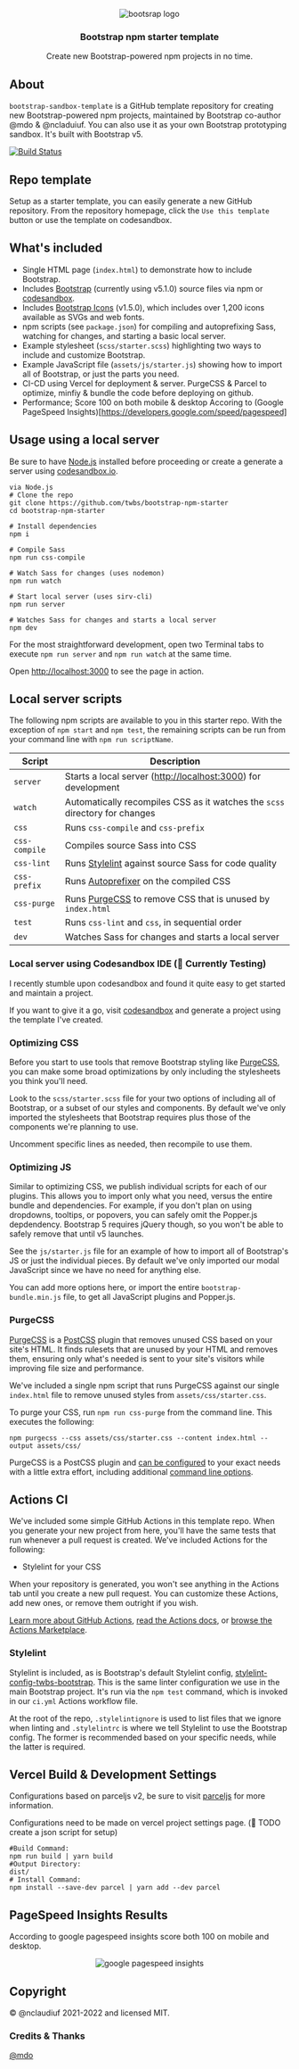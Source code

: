 <p align="center">
 <img src=".github/bs.logo.png" alt="bootsrap logo" />
</p>

<h3 align="center">Bootstrap npm starter template</h3>

<p align="center">Create new Bootstrap-powered npm projects in no time.</p>

## About

`bootstrap-sandbox-template` is a GitHub template repository for creating new Bootstrap-powered npm projects, maintained by Bootstrap co-author @mdo & @ncladuiuf. You can also use it as your own Bootstrap prototyping sandbox. It's built with Bootstrap v5.

[![Build Status](https://github.com/twbs/bootstrap-npm-starter/workflows/CI/badge.svg)](https://github.com/nclaudiuf/bootstrap-template)

## Repo template

Setup as a starter template, you can easily generate a new GitHub repository. From the repository homepage, click the `Use this template` button or use the template on codesandbox.

## What's included

- Single HTML page (`index.html`) to demonstrate how to include Bootstrap.
- Includes [Bootstrap](https://getbootstrap.com) (currently using v5.1.0) source files via npm or [codesandbox](https://codesandbox.io/).
- Includes [Bootstrap Icons](https://icons.getbootstrap.com) (v1.5.0), which includes over 1,200 icons available as SVGs and web fonts.
- npm scripts (see `package.json`) for compiling and autoprefixing Sass, watching for changes, and starting a basic local server.
- Example stylesheet (`scss/starter.scss`) highlighting two ways to include and customize Bootstrap.
- Example JavaScript file (`assets/js/starter.js`) showing how to import all of Bootstrap, or just the parts you need.
- CI-CD using Vercel for deployment & server. PurgeCSS & Parcel to optimize, minfiy & bundle the code before deploying on github.
- Performance; Score 100 on both mobile & desktop Accoring to (Google PageSpeed Insights)[https://developers.google.com/speed/pagespeed]

## Usage using a local server

Be sure to have [Node.js](https://nodejs.org/) installed before proceeding or create a generate a server using [codesandbox.io](https://codesandbox.io/).

```shell
via Node.js
# Clone the repo
git clone https://github.com/twbs/bootstrap-npm-starter
cd bootstrap-npm-starter

# Install dependencies
npm i

# Compile Sass
npm run css-compile

# Watch Sass for changes (uses nodemon)
npm run watch

# Start local server (uses sirv-cli)
npm run server

# Watches Sass for changes and starts a local server
npm dev
```

For the most straightforward development, open two Terminal tabs to execute `npm run server` and `npm run watch` at the same time.

Open <http://localhost:3000> to see the page in action.

## Local server scripts

The following npm scripts are available to you in this starter repo. With the exception of `npm start` and `npm test`, the remaining scripts can be run from your command line with `npm run scriptName`.

| Script        | Description                                                                        |
| ------------- | ---------------------------------------------------------------------------------- |
| `server`      | Starts a local server (<http://localhost:3000>) for development                    |
| `watch`       | Automatically recompiles CSS as it watches the `scss` directory for changes        |
| `css`         | Runs `css-compile` and `css-prefix`                                                |
| `css-compile` | Compiles source Sass into CSS                                                      |
| `css-lint`    | Runs [Stylelint](https://stylelint.io) against source Sass for code quality        |
| `css-prefix`  | Runs [Autoprefixer](https://github.com/postcss/autoprefixer) on the compiled CSS   |
| `css-purge`   | Runs [PurgeCSS](https://purgecss.com) to remove CSS that is unused by `index.html` |
| `test`        | Runs `css-lint` and `css`, in sequential order                                     |
| `dev`         | Watches Sass for changes and starts a local server                                 |

### Local server using Codesandbox IDE (🚧 Currently Testing)

I recently stumble upon codesandbox and found it quite easy to get started and maintain a project.

If you want to give it a go, visit [codesandbox](https://codesandbox.io/) and generate a project using the template I've created.

### Optimizing CSS

Before you start to use tools that remove Bootstrap styling like [PurgeCSS](#purgecss), you can make some broad optimizations by only including the stylesheets you think you'll need.

Look to the `scss/starter.scss` file for your two options of including all of Bootstrap, or a subset of our styles and components. By default we've only imported the stylesheets that Bootstrap requires plus those of the components we're planning to use.

Uncomment specific lines as needed, then recompile to use them.

### Optimizing JS

Similar to optimizing CSS, we publish individual scripts for each of our plugins. This allows you to import only what you need, versus the entire bundle and dependencies. For example, if you don't plan on using dropdowns, tooltips, or popovers, you can safely omit the Popper.js depdendency. Bootstrap 5 requires jQuery though, so you won't be able to safely remove that until v5 launches.

See the `js/starter.js` file for an example of how to import all of Bootstrap's JS or just the individual pieces. By default we've only imported our modal JavaScript since we have no need for anything else.

You can add more options here, or import the entire `bootstrap-bundle.min.js` file, to get all JavaScript plugins and Popper.js.

### PurgeCSS

[PurgeCSS](https://purgecss.com/) is a [PostCSS](https://postcss.org) plugin that removes unused CSS based on your site's HTML. It finds rulesets that are unused by your HTML and removes them, ensuring only what's needed is sent to your site's visitors while improving file size and performance.

We've included a single npm script that runs PurgeCSS against our single `index.html` file to remove unused styles from `assets/css/starter.css`.

To purge your CSS, run `npm run css-purge` from the command line. This executes the following:

```shell
npm purgecss --css assets/css/starter.css --content index.html --output assets/css/
```

PurgeCSS is a PostCSS plugin and [can be configured](https://purgecss.com/configuration.html) to your exact needs with a little extra effort, including additional [command line options](https://purgecss.com/CLI.html).

## Actions CI

We've included some simple GitHub Actions in this template repo. When you generate your new project from here, you'll have the same tests that run whenever a pull request is created. We've included Actions for the following:

- Stylelint for your CSS

When your repository is generated, you won't see anything in the Actions tab until you create a new pull request. You can customize these Actions, add new ones, or remove them outright if you wish.

[Learn more about GitHub Actions](https://github.com/features/actions), [read the Actions docs](https://help.github.com/en/actions), or [browse the Actions Marketplace](https://github.com/marketplace/actions).

### Stylelint

Stylelint is included, as is Bootstrap's default Stylelint config, [stylelint-config-twbs-bootstrap](https://github.com/twbs/stylelint-config-twbs-bootstrap). This is the same linter configuration we use in the main Bootstrap project. It's run via the `npm test` command, which is invoked in our `ci.yml` Actions workflow file.

At the root of the repo, `.stylelintignore` is used to list files that we ignore when linting and `.stylelintrc` is where we tell Stylelint to use the Bootstrap config. The former is recommended based on your specific needs, while the latter is required.

## Vercel Build & Development Settings

Configurations based on parceljs v2, be sure to visit [parceljs](https://v2.parceljs.org/getting-started/webapp/) for more information.

Configurations need to be made on vercel project settings page. (🚧 TODO create a json script for setup)

```shell
#Build Command:
npm run build | yarn build
#Output Directory:
dist/
# Install Command:
npm install --save-dev parcel | yarn add --dev parcel
```

## PageSpeed Insights Results

According to google pagespeed insights score both 100 on mobile and desktop.

<div align="center">
  <img class="img-fluid" src=".github/source-google-pagespeed-insights.png" alt="google pagespeed insights">
</div>

## Copyright

&copy; @nclaudiuf 2021-2022 and licensed MIT.

### Credits & Thanks

[@mdo](https://github.com/mdo)
